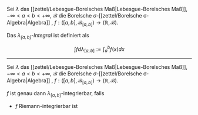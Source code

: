 Sei $\lambda$ das [[zettel/Lebesgue-Borelsches Maß|Lebesgue-Borelsches Maß]], $-\infty \lt a \lt b \lt +\infty$, $\mathscr{B}$ die Borelsche $\sigma$-[[zettel/Borelsche σ-Algebra|Algebra]] , $f : ([a, b], \mathscr{B}_{[a, b]}) \to (\mathbb{R}, \mathscr{B})$.

Das *$\lambda_{[a, b]}$-Integral* ist definiert als

$$
	\int f d\lambda_{[a, b]} := \int_a^b f(x) dx
$$

---

Sei $\lambda$ das [[zettel/Lebesgue-Borelsches Maß|Lebesgue-Borelsches Maß]], $-\infty \lt a \lt b \lt +\infty$, $\mathscr{B}$ die Borelsche $\sigma$-[[zettel/Borelsche σ-Algebra|Algebra]] , $f : ([a, b], \mathscr{B}_{[a, b]}) \to (\mathbb{R}, \mathscr{B})$.

$f$ ist genau dann $\lambda_{[a, b]}$-integrierbar, falls
- $f$ Riemann-integrierbar ist